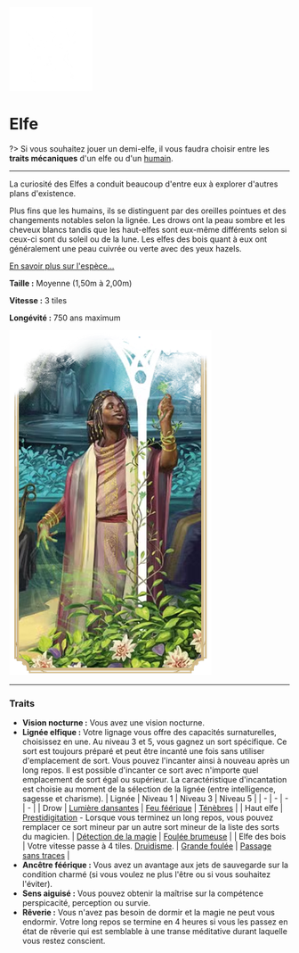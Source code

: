 <div class="icon-container">
  <img src="_media/especes/elfe.png" alt="Elfe" class="icon-r-title" data-no-zoom />

# Elfe <!-- {docsify-ignore} -->

</div>

?> Si vous souhaitez jouer un demi-elfe, il vous faudra choisir entre les **traits mécaniques** d'un elfe ou d'un [humain]().

---

<div class="bloc-pres">
<div class="bloc-texte">
  <div class="texte">
    <p>La curiosité des Elfes a conduit beaucoup d'entre eux à explorer d'autres plans d'existence.</p>
    <p>Plus fins que les humains, ils se distinguent par des oreilles pointues et des changements notables selon la lignée. Les drows ont la peau sombre et les cheveux blancs tandis que les haut-elfes sont eux-même différents selon si ceux-ci sont du soleil ou de la lune. Les elfes des bois quant à eux ont généralement une peau cuivrée ou verte avec des yeux hazels.</p>
    <a href="#" target="_blank">En savoir plus sur l'espèce...</a>
    <div class="summary">
      <p><strong>Taille :</strong> Moyenne (1,50m à 2,00m)</p>
      <p><strong>Vitesse :</strong> 3 tiles</p>
      <p><strong>Longévité :</strong> 750 ans maximum</p>
    </div>
  </div>
  </div>
  <img src="_media/especes/pres-elfe.png" alt="Elfe" class="img-pres" data-no-zoom />
</div>

---

### Traits <!-- {docsify-ignore} -->

- **Vision nocturne :** Vous avez une vision nocturne.
- **Lignée elfique :** Votre lignage vous offre des capacités surnaturelles, choisissez en une. Au niveau 3 et 5, vous gagnez un sort spécifique. Ce sort est toujours préparé et peut être incanté une fois sans utiliser d'emplacement de sort. Vous pouvez l'incanter ainsi à nouveau après un long repos. Il est possible d'incanter ce sort avec n'importe quel emplacement de sort égal ou supérieur. La caractéristique d'incantation est choisie au moment de la sélection de la lignée (entre intelligence, sagesse et charisme).
  | Lignée | Niveau 1 | Niveau 3 | Niveau 5 |
  | - | - | - | - |
  | Drow | [Lumière dansantes]() |  [Feu féérique]() | [Ténèbres]() |
  | Haut elfe | [Prestidigitation]() - Lorsque vous terminez un long repos, vous pouvez remplacer ce sort mineur par un autre sort mineur de la liste des sorts du magicien. | [Détection de la magie]() | [Foulée brumeuse]() |
  | Elfe des bois | Votre vitesse passe à 4 tiles. [Druidisme](). | [Grande foulée]() | [Passage sans traces]() |
- **Ancêtre féérique :** Vous avez un avantage aux jets de sauvegarde sur la condition charmé (si vous voulez ne plus l'être ou si vous souhaitez l'éviter).
- **Sens aiguisé :** Vous pouvez obtenir la maîtrise sur la compétence perspicacité, perception ou survie.
- **Rêverie :** Vous n'avez pas besoin de dormir et la magie ne peut vous endormir. Votre long repos se termine en 4 heures si vous les passez en état de rêverie qui est semblable à une transe méditative durant laquelle vous restez conscient.